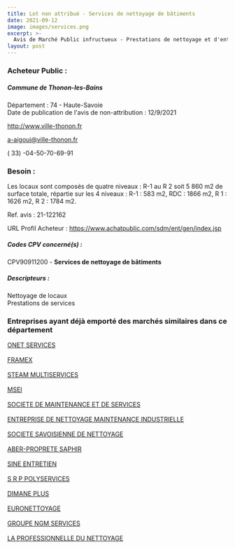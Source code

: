 ```yaml
---
title: Lot non attribué - Services de nettoyage de bâtiments
date: 2021-09-12
image: images/services.png
excerpt: >-
  Avis de Marché Public infructueux - Prestations de nettoyage et d'entretien des locaux du pôle culturel de la Visitation - Place du Marché et rue des Granges
layout: post
---
```


### Acheteur Public :
##### Commune de Thonon-les-Bains
Département : 74 - Haute-Savoie<br/>
Date de publication de l'avis de non-attribution : 12/9/2021


http://www.ville-thonon.fr

a-aigoui@ville-thonon.fr

( 33) -04-50-70-69-91
### Besoin :

Les locaux sont composés de quatre niveaux : R-1 au R 2 soit 5 860 m2 de surface totale, répartie sur les 4 niveaux : R-1 : 583 m2, RDC : 1866 m2, R 1 : 1626 m2, R 2 : 1784 m2.

Ref. avis : 21-122162

URL Profil Acheteur : https://www.achatpublic.com/sdm/ent/gen/index.jsp

##### Codes CPV concerné(s) :
CPV90911200 - **Services de nettoyage de bâtiments** <br/>

##### Descripteurs :
Nettoyage de locaux <br/>
Prestations de services <br/>

### Entreprises ayant déjà emporté des marchés similaires dans ce département
<a href="/entreprise-543/siren-067800425">ONET SERVICES</a><br/><br/>
<a href="/entreprise-547/siren-326160280">FRAMEX</a><br/><br/>
<a href="/entreprise-550/siren-350486841">STEAM MULTISERVICES</a><br/><br/>
<a href="/entreprise-553/siren-385031661">MSEI</a><br/><br/>
<a href="/entreprise-553/siren-390919405">SOCIETE DE MAINTENANCE ET DE SERVICES</a><br/><br/>
<a href="/entreprise-556/siren-407910215">ENTREPRISE DE NETTOYAGE MAINTENANCE INDUSTRIELLE</a><br/><br/>
<a href="/entreprise-558/siren-420954695">SOCIETE SAVOISIENNE DE NETTOYAGE</a><br/><br/>
<a href="/entreprise-559/siren-423712934">ABER-PROPRETE SAPHIR</a><br/><br/>
<a href="/entreprise-561/siren-440740660">SINE ENTRETIEN</a><br/><br/>
<a href="/entreprise-562/siren-444251706">S R P POLYSERVICES</a><br/><br/>
<a href="/entreprise-564/siren-481712271">DIMANE PLUS</a><br/><br/>
<a href="/entreprise-569/siren-509707923">EURONETTOYAGE</a><br/><br/>
<a href="/entreprise-576/siren-800107435">GROUPE NGM SERVICES</a><br/><br/>
<a href="/entreprise-582/siren-950308783">LA PROFESSIONNELLE DU NETTOYAGE</a><br/><br/>
